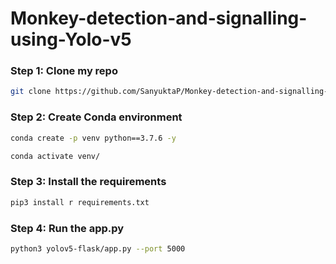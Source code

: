 # Monkey-detection-and-signalling-using-Yolo-v5


### Step 1: Clone my repo
```bash
git clone https://github.com/SanyuktaP/Monkey-detection-and-signalling-using-Yolo-v5.git
```
### Step 2: Create Conda environment

```bash
conda create -p venv python==3.7.6 -y
```
```bash
conda activate venv/
```

### Step 3: Install the requirements
```bash
pip3 install r requirements.txt
```


### Step 4: Run the app.py
```bash
python3 yolov5-flask/app.py --port 5000
```